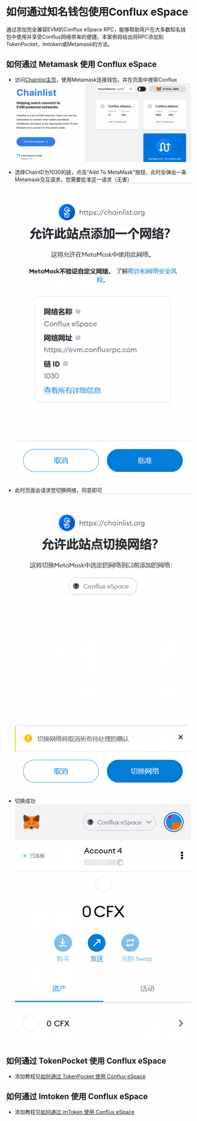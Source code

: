 # 如何通过知名钱包使用Conflux eSpace

通过添加完全兼容EVM的Conflux eSpace RPC，能够帮助用户在大多数知名钱包中使用并享受Conflux网络带来的便捷。本案例将给出将RPC添加到TokenPocket，Imtoken或Metamask的方法。

## 如何通过 Metamask 使用 Conflux eSpace
- 访问[Chainlist主页](https://chainlist.org/)，使用Metamask连接钱包，并在页面中搜索Conflux
![Conflux](./figure/微信截图_20220302184846.png)

- 选择ChainID为1030的链，点击“Add To MetaMask”按钮，此时会弹出一条Metamask交互请求，您需要批准这一请求（无害）
![approve](./figure/微信截图_20220302185335.png)

- 此时页面会请求您切换网络，同意即可
![switch](./figure/微信截图_20220302185456.png)

- 切换成功
![success](./figure/微信截图_20220302185853.png)

## 如何通过 TokenPocket 使用 Conflux eSpace

- 添加教程见[如何通过 TokenPocket 使用 Conflux eSpace](https://forum.conflux.fun/t/tokenpocket-conflux-espace/13807)

## 如何通过 Imtoken 使用 Conflux eSpace

- 添加教程见[如何通过 imToken 使用 Conflux eSpace](https://forum.conflux.fun/t/imtoken-conflux-espace/13808)
